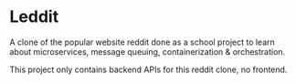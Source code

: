 # Leddit
A clone of the popular website reddit done as a school project to learn about microservices, message queuing, containerization & orchestration.

This project only contains backend APIs for this reddit clone, no frontend. 
